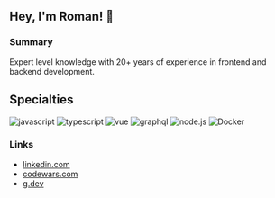 ## Hey, I'm Roman! 👋

### Summary
Expert level knowledge with 20+ years of experience in frontend  and backend development.

## Specialties

<!--
![javascript](https://img.shields.io/badge/javascript-212121?logo=javascript&logoColor=F7DF1E)
![typescript](https://img.shields.io/badge/typescript-212121?logo=typescript&logoColor=3178C6)
![vue](https://img.shields.io/badge/vue-212121?logo=vuedotjs&logoColor=4FC08D)
![graphql](https://img.shields.io/badge/graphql-212121?logo=graphql&logoColor=e10098)
-->

![javascript](https://img.shields.io/badge/javascript-F7DF1E?logo=javascript&logoColor=212121)
![typescript](https://img.shields.io/badge/typescript-3178C6?logo=typescript&logoColor=ffffff)
![vue](https://img.shields.io/badge/vue-4FC08D?logo=vuedotjs&logoColor=ffffff)
![graphql](https://img.shields.io/badge/graphql-e10098?logo=graphql&logoColor=ffffff)
![node.js](https://img.shields.io/badge/node.js-339933?logo=nodedotjs&logoColor=ffffff)
![Docker](https://img.shields.io/badge/Docker-2496ED?logo=docker&logoColor=ffffff)

<!--
Badges: https://simpleicons.org/
-->

### Links
- [linkedin.com](http://www.linkedin.com/in/romanrakhman)
- [codewars.com](http://www.codewars.com/users/rahmanroman)
- [g.dev](https://g.dev/rahmanroman)

<!--
**rahmanroman/rahmanroman** is a ✨ _special_ ✨ repository because its `README.md` (this file) appears on your GitHub profile.

Here are some ideas to get you started:

- 🔭 I’m currently working on ...
- 🌱 I’m currently learning ...
- 👯 I’m looking to collaborate on ...
- 🤔 I’m looking for help with ...
- 💬 Ask me about ...
- 📫 How to reach me: ...
- 😄 Pronouns: ...
- ⚡ Fun fact: ...
-->
